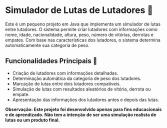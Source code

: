 # Simulador de Lutas de Lutadores :boxing_glove:

Este é um pequeno projeto em Java que implementa um simulador de lutas entre lutadores. O sistema permite criar lutadores com informações como nome, idade, nacionalidade, altura, peso, número de vitórias, derrotas e empates. Com base nas características dos lutadores, o sistema determina automaticamente sua categoria de peso.

## Funcionalidades Principais :muscle:

- Criação de lutadores com informações detalhadas.
- Determinação automática da categoria de peso dos lutadores.
- Marcação de lutas entre dois lutadores compatíveis.
- Simulação de lutas com resultados aleatórios de vitória, derrota ou empate.
- Apresentação das informações dos lutadores antes e depois das lutas.

**Observação: Este projeto foi desenvolvido apenas para fins educacionais e de aprendizado. Não tem a intenção de ser uma simulação realista de lutas ou um produto final.**

